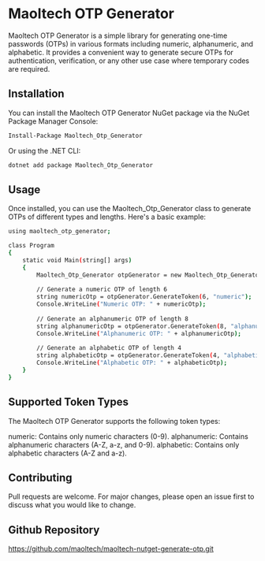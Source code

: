 # Maoltech OTP Generator

Maoltech OTP Generator is a simple library for generating one-time passwords (OTPs) in various formats including numeric, alphanumeric, and alphabetic. It provides a convenient way to generate secure OTPs for authentication, verification, or any other use case where temporary codes are required.

## Installation

You can install the Maoltech OTP Generator NuGet package via the NuGet Package Manager Console:

```bash
Install-Package Maoltech_Otp_Generator
```

Or using the .NET CLI:

```bash
dotnet add package Maoltech_Otp_Generator
```

## Usage
Once installed, you can use the Maoltech_Otp_Generator class to generate OTPs of different types and lengths. Here's a basic example:

```bash
using maoltech_otp_generator;

class Program
{
    static void Main(string[] args)
    {
        Maoltech_Otp_Generator otpGenerator = new Maoltech_Otp_Generator();
        
        // Generate a numeric OTP of length 6
        string numericOtp = otpGenerator.GenerateToken(6, "numeric");
        Console.WriteLine("Numeric OTP: " + numericOtp);
        
        // Generate an alphanumeric OTP of length 8
        string alphanumericOtp = otpGenerator.GenerateToken(8, "alphanumeric");
        Console.WriteLine("Alphanumeric OTP: " + alphanumericOtp);
        
        // Generate an alphabetic OTP of length 4
        string alphabeticOtp = otpGenerator.GenerateToken(4, "alphabetic");
        Console.WriteLine("Alphabetic OTP: " + alphabeticOtp);
    }
}
```

## Supported Token Types
The Maoltech OTP Generator supports the following token types:

numeric: Contains only numeric characters (0-9).
alphanumeric: Contains alphanumeric characters (A-Z, a-z, and 0-9).
alphabetic: Contains only alphabetic characters (A-Z and a-z).

## Contributing
Pull requests are welcome. For major changes, please open an issue first to discuss what you would like to change.

## Github Repository
https://github.com/maoltech/maoltech-nutget-generate-otp.git